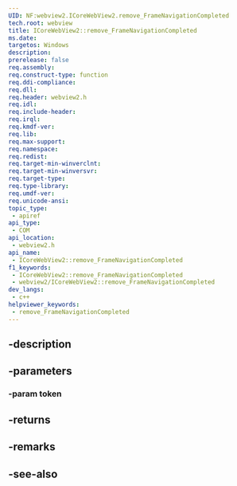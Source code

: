 ```yaml
---
UID: NF:webview2.ICoreWebView2.remove_FrameNavigationCompleted
tech.root: webview
title: ICoreWebView2::remove_FrameNavigationCompleted
ms.date: 
targetos: Windows
description: 
prerelease: false
req.assembly: 
req.construct-type: function
req.ddi-compliance: 
req.dll: 
req.header: webview2.h
req.idl: 
req.include-header: 
req.irql: 
req.kmdf-ver: 
req.lib: 
req.max-support: 
req.namespace: 
req.redist: 
req.target-min-winverclnt: 
req.target-min-winversvr: 
req.target-type: 
req.type-library: 
req.umdf-ver: 
req.unicode-ansi: 
topic_type:
 - apiref
api_type:
 - COM
api_location:
 - webview2.h
api_name:
 - ICoreWebView2::remove_FrameNavigationCompleted
f1_keywords:
 - ICoreWebView2::remove_FrameNavigationCompleted
 - webview2/ICoreWebView2::remove_FrameNavigationCompleted
dev_langs:
 - c++
helpviewer_keywords:
 - remove_FrameNavigationCompleted
---
```


## -description

## -parameters

### -param token

## -returns

## -remarks

## -see-also

